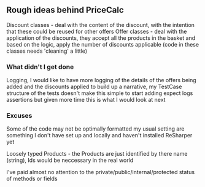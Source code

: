 ﻿## Rough ideas behind PriceCalc

Discount classes - deal with the content of the discount, with the intention that these could be reused for other offers
Offer classes - deal with the application of the discounts, they accept all the products in the basket and based on the logic, apply the number of discounts applicable (code in these classes needs 'cleaning' a little)

### What didn't I get done

Logging, I would like to have more logging of the details of the offers being added and the discounts applied to build up a narrative, my TestCase structure
of the tests doesn't make this simple to start adding expect logs assertions but given more time this is what I would look at next

### Excuses

Some of the code may not be optimally formatted my usual setting are something I don't have set up and locally and haven't installed ReSharper yet

Loosely typed Products - the Products are just identified by there name (string), Ids would be neccessary in the real world

I've paid almost no attention to the private/public/internal/protected status of methods or fields
